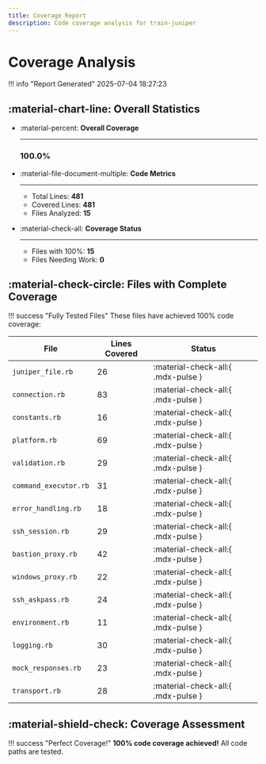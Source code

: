```yaml
---
title: Coverage Report
description: Code coverage analysis for train-juniper
---
```


# Coverage Analysis

!!! info "Report Generated"
    2025-07-04 18:27:23

## :material-chart-line: Overall Statistics

<div class="grid cards" markdown>

- :material-percent: __Overall Coverage__

    ---

    ### **100.0%**

- :material-file-document-multiple: __Code Metrics__

    ---

    - Total Lines: **481**
    - Covered Lines: **481**
    - Files Analyzed: **15**

- :material-check-all: __Coverage Status__

    ---

    - Files with 100%: **15**
    - Files Needing Work: **0**

</div>

## :material-check-circle: Files with Complete Coverage

!!! success "Fully Tested Files"
    These files have achieved 100% code coverage:

<div class="annotate" markdown>

| File | Lines Covered | Status |
|------|---------------|--------|
| `juniper_file.rb` | 26 | :material-check-all:{ .mdx-pulse } |
| `connection.rb` | 83 | :material-check-all:{ .mdx-pulse } |
| `constants.rb` | 16 | :material-check-all:{ .mdx-pulse } |
| `platform.rb` | 69 | :material-check-all:{ .mdx-pulse } |
| `validation.rb` | 29 | :material-check-all:{ .mdx-pulse } |
| `command_executor.rb` | 31 | :material-check-all:{ .mdx-pulse } |
| `error_handling.rb` | 18 | :material-check-all:{ .mdx-pulse } |
| `ssh_session.rb` | 29 | :material-check-all:{ .mdx-pulse } |
| `bastion_proxy.rb` | 42 | :material-check-all:{ .mdx-pulse } |
| `windows_proxy.rb` | 22 | :material-check-all:{ .mdx-pulse } |
| `ssh_askpass.rb` | 24 | :material-check-all:{ .mdx-pulse } |
| `environment.rb` | 11 | :material-check-all:{ .mdx-pulse } |
| `logging.rb` | 30 | :material-check-all:{ .mdx-pulse } |
| `mock_responses.rb` | 23 | :material-check-all:{ .mdx-pulse } |
| `transport.rb` | 28 | :material-check-all:{ .mdx-pulse } |

</div>


## :material-shield-check: Coverage Assessment

!!! success "Perfect Coverage!"
    **100% code coverage achieved!** All code paths are tested.